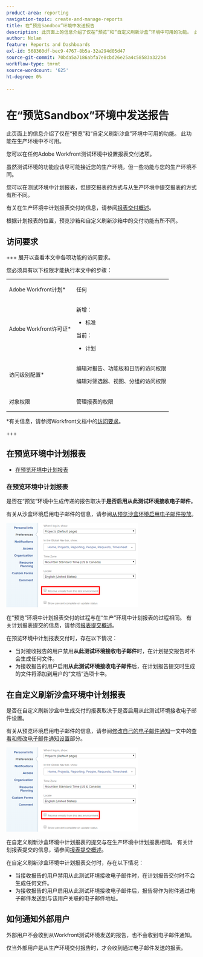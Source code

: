 ```yaml
---
product-area: reporting
navigation-topic: create-and-manage-reports
title: 在“预览Sandbox”环境中发送报告
description: 此页面上的信息介绍了仅在“预览”和“自定义刷新沙盒”环境中可用的功能。 此功能在生产环境中不可用。
author: Nolan
feature: Reports and Dashboards
exl-id: 568360df-bec9-4767-8b5a-32a294d05d47
source-git-commit: 70bda5a7186abfa7e8cbd26e25a4c58583a322b4
workflow-type: tm+mt
source-wordcount: '625'
ht-degree: 0%

---
```


# 在“预览Sandbox”环境中发送报告

<!-- Audited: 11/2024 -->

此页面上的信息介绍了仅在“预览”和“自定义刷新沙盒”环境中可用的功能。 此功能在生产环境中不可用。

您可以在任何Adobe Workfront测试环境中设置报表交付选项。

<!--
<p data-mc-conditions="QuicksilverOrClassic.Draft mode">For information about the Workfront test environments, see the "Workfront Testing Environments" section. (NOTE:&nbsp;drafted - link this section)</p>
-->

虽然测试环境的功能应该尽可能接近您的生产环境，但一些功能与您的生产环境不同。

您可以在测试环境中计划报表，但提交报表的方式与从生产环境中提交报表的方式有所不同。

有关在生产环境中计划报表交付的信息，请参阅[报表交付概述](../../../reports-and-dashboards/reports/creating-and-managing-reports/set-up-report-deliveries.md)。

根据计划报表的位置，预览沙箱和自定义刷新沙箱中的交付功能有所不同。

## 访问要求

+++ 展开以查看本文中各项功能的访问要求。

您必须具有以下权限才能执行本文中的步骤：

<table style="table-layout:auto"> 
 <col> 
 <col> 
 <tbody> 
  <tr> 
   <td role="rowheader">Adobe Workfront计划*</td> 
   <td> <p>任何</p> </td> 
  </tr> 
  <tr> 
   <td role="rowheader">Adobe Workfront许可证*</td> 
      <td> 
      <p>新增：</p>
         <ul>
         <li><p>标准</p></li>
         </ul>
      <p>当前：</p>
         <ul>
         <li><p>计划</p></li>
         </ul>
   </td>
  </tr> 
  <tr> 
   <td role="rowheader">访问级别配置*</td> 
   <td> <p>编辑对报告、功能板和日历的访问权限</p> <p>编辑对筛选器、视图、分组的访问权限</p></td> 
  </tr> 
  <tr> 
   <td role="rowheader">对象权限</td> 
   <td> <p>管理报表的权限</p></td> 
  </tr> 
 </tbody> 
</table>

*有关信息，请参阅Workfront文档中的[访问要求](/help/quicksilver/administration-and-setup/add-users/access-levels-and-object-permissions/access-level-requirements-in-documentation.md)。

+++

## 在预览环境中计划报表

* [在预览环境中计划报表](#schedule-reports-in-the-preview-environment)

### 在预览环境中计划报表

是否在“预览”环境中生成传递的报告取决于&#x200B;**是否启用从此测试环境接收电子邮件**。

有关从沙盒环境启用电子邮件的信息，请参阅[从预览沙盒环境启用电子邮件投放](../../../workfront-basics/using-notifications/enable-delivery-emails-from-preview-sandbox-environment.md)。

![从沙盒接收电子邮件选项](assets/receive-emails-from-sandbox-setting-edit-350x223.png)

在“预览”环境中计划报表交付的过程与在“生产”环境中计划报表的过程相同。 有关计划报表提交的信息，请参阅[报表提交概述](../../../reports-and-dashboards/reports/creating-and-managing-reports/set-up-report-deliveries.md)。

在预览环境中计划报表交付时，存在以下情况：

* 当对接收报告的用户禁用&#x200B;**从此测试环境接收电子邮件**&#x200B;时，在计划提交报告时不会生成任何文件。
* 为接收报告的用户启用&#x200B;**从此测试环境接收电子邮件**&#x200B;后，在计划报告提交时生成的文件将添加到用户的“文档”选项卡中。

## 在自定义刷新沙盒环境中计划报表

是否在自定义刷新沙盒中生成交付的报表取决于是否启用从此测试环境接收电子邮件设置。

有关从预览环境启用电子邮件的信息，请参阅[修改自己的电子邮件通知](../../../workfront-basics/using-notifications/activate-or-deactivate-your-own-event-notifications.md)一文中的[查看和修改电子邮件通知设置](../../../workfront-basics/using-notifications/activate-or-deactivate-your-own-event-notifications.md#view)部分。

![从沙盒接收电子邮件选项](assets/receive-emails-from-sandbox-setting-edit-350x223.png)

在自定义刷新沙盒环境中计划报表的提交与在生产环境中计划报表相同。 有关计划报表提交的信息，请参阅[报表提交概述](../../../reports-and-dashboards/reports/creating-and-managing-reports/set-up-report-deliveries.md)。

在自定义刷新沙盒环境中计划报表交付时，存在以下情况：

* 当接收报告的用户禁用从此测试环境接收电子邮件时，在计划报告交付时不会生成任何文件。
* 为接收报告的用户启用从此测试环境接收电子邮件后，报告将作为附件通过电子邮件发送到与该用户关联的电子邮件地址。

## 如何通知外部用户

外部用户不会收到从Workfront测试环境发送的报告，也不会收到电子邮件通知。

仅当外部用户是从生产环境交付报告时，才会收到通过电子邮件发送的报表。
